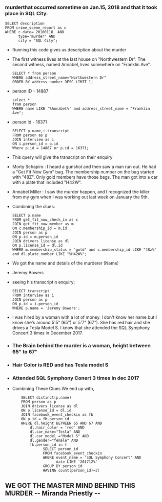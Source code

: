 ### ​murder​ that occurred sometime on ​Jan.15, 2018​ and that it took place in ​SQL City​.
 
    SELECT description 
    FROM crime_scene_report as c
    WHERE c.date= 20180118  AND
          type='murder' AND 
          city = "SQL City";
          
- Running this code gives us description about the murder
- The first witness lives at the last house on "Northwestern Dr". The second witness, named Annabel, lives somewhere on "Franklin Ave".

  
      SELECT * from person
      WHERE address_street_name="Northwestern Dr"
      ORDER BY address_number DESC LIMIT 1;

- person ID - 14887

      select * 
      from person
      WHERE name LIKE '%Annabel%' and address_street_name = "Franklin Ave";
  
- person Id - 16371

      SELECT p.name,i.transcript
      FROM person as p
      JOIN interview as i
      ON i.person_id = p.id
      Where p.id = 14887 or p.id = 16371;

- This query will give the transcript on their enquiry
- Morty Schapiro	: I heard a gunshot and then saw a man run out. He had a "Get Fit Now Gym" bag. The membership number on the bag started with "48Z". Only gold members have those bags. The man got into a car with a plate that included "H42W".
- Annabel Miller :	I saw the murder happen, and I recognized the killer from my gym when I was working out last week on January the 9th.

- Combining the clues:
 
      SELECT p.name
      FROM get_fit_now_check_in as c
      JOIN get_fit_now_member as m
      ON c.membership_id = m.id
      JOIN person as p
      ON p.id = m.person_id
      JOIN drivers_license as dl
      ON p.license_id = dl.id
      WHERE m.membership_status = 'gold' and c.membership_id LIKE "48z%" and dl.plate_number LIKE "%H42W%";
  
- We got the name and details of the murderer (Name)
- Jeremy Bowers
- seeing his transcript n enquiry:
 
      SELECT transcript
      FROM interview as i
      JOIN person as p
      ON p.id = i.person_id
      WHERE p.name = 'Jeremy Bowers';
- I was hired by a woman with a lot of money. I don't know her name but I know she's around 5'5" (65") or 5'7" (67"). She has red hair and she drives a Tesla Model S. I know that she attended the SQL Symphony Concert 3 times in December 2017.
- ### The Brain behind the murder is a woman, height between 65" to 67"
- ### Hair Color is RED and has Tesla model S
- ### Attended SQL Symphony Conert 3 times in dec 2017
- Combining These Clues We end up with,
  
          SELECT distinct(p.name)
          FROM person as p 
          JOIN drivers_license as dl
          ON p.license_id = dl.id
          JOIN facebook_event_checkin as fb
          ON p.id = fb.person_id
          WHERE dl.height BETWEEN 65 AND 67 AND 
          	  dl.hair_color = 'red' AND 
          	  dl.car_make="Tesla" AND 
          	  dl.car_model ="Model S" AND
          	  dl.gender="female" AND
          	  fb.person_id in (
            		SELECT person_id
            		FROM facebook_event_checkin
            		WHERE event_name = 'SQL Symphony Concert' AND 
            			  date LIKE '201712%'
            		GROUP BY person_id
            		HAVING count(person_id)=3)
## WE GOT THE MASTER MIND BEHIND THIS MURDER -- Miranda Priestly --
